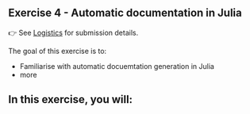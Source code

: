 <!--This file was generated, do not modify it.-->
## Exercise 4 - **Automatic documentation in Julia**

👉 See [Logistics](/logistics/#submission) for submission details.

The goal of this exercise is to:
- Familiarise with automatic docuemtation generation in Julia
- more

In this exercise, you will:
-

